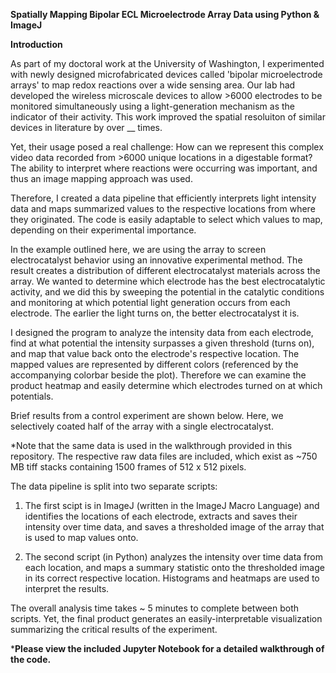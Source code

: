 **Spatially Mapping Bipolar ECL Microelectrode Array Data using Python & ImageJ**

**Introduction** 

As part of my doctoral work at the University of Washington, I experimented with newly designed microfabricated devices called 'bipolar microelectrode arrays' to map redox reactions over a wide sensing area. Our lab had developed the wireless microscale devices to allow >6000 electrodes to be monitored simultaneously using a light-generation mechanism as the indicator of their activity. This work improved the spatial resoluiton of similar devices in literature by over __ times. 


Yet, their usage posed a real challenge: How can we represent this complex video data recorded from >6000 unique locations in a digestable format? The ability to interpret where reactions were occurring was important, and thus an image mapping approach was used. 

Therefore, I created a data pipeline that efficiently interprets light intensity data and maps summarized values to the respective locations from where they originated. The code is easily adaptable to select which values to map, depending on their experimental importance. 


In the example outlined here, we are using the array to screen electrocatalyst behavior using an innovative experimental method. The result creates a distribution of different electrocatalyst materials across the array. We wanted to determine which electrode has the best electrocatalytic activity, and we did this by sweeping the potential in the catalytic conditions and monitoring at which potential light generation occurs from each electrode. The earlier the light turns on, the better electrocatalyst it is. 


I designed the program to analyze the intensity data from each electrode, find at what potential the intensity surpasses a given threshold (turns on), and map that value back onto the electrode's respective location. The mapped values are represented by different colors (referenced by the accompanying colorbar beside the plot). Therefore we can examine the product heatmap and easily determine which electrodes turned on at which potentials. 

Brief results from a control experiment are shown below. Here, we selectively coated half of the array with a single electrocatalyst.
<Brightfield of Array>
<Blank thresholded Image>
<Mapped Thresholded Image>
  
*Note that the same data is used in the walkthrough provided in this repository. The respective raw data files are included, which exist as ~750 MB tiff stacks containing 1500 frames of 512 x 512 pixels. 
  


The data pipeline is split into two separate scripts: 

1. The first scipt is in ImageJ (written in the ImageJ Macro Language) and identifies the locations of each electrode, extracts and saves their intensity over time data, and saves a thresholded image of the array that is used to map values onto. 

2. The second script (in Python) analyzes the intensity over time data from each location, and maps a summary statistic onto the thresholded image in its correct respective location. Histograms and heatmaps are used to interpret the results. 


The overall analysis time takes ~ 5 minutes to complete between both scripts. Yet, the final product generates an easily-interpretable visualization summarizing the critical results of the experiment.


***Please view the included Jupyter Notebook for a detailed walkthrough of the code.**

